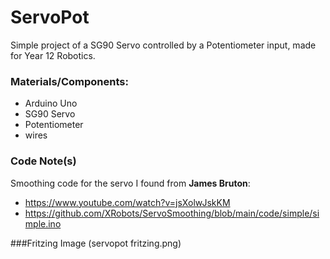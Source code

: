 # ServoPot
Simple project of a SG90 Servo controlled by a Potentiometer input, made for Year 12 Robotics.

### Materials/Components:
- Arduino Uno
- SG90 Servo
- Potentiometer
- wires

### Code Note(s)
Smoothing code for the servo I found from **James Bruton**:
- https://www.youtube.com/watch?v=jsXolwJskKM
- https://github.com/XRobots/ServoSmoothing/blob/main/code/simple/simple.ino


###Fritzing 
Image (servopot fritzing.png)
